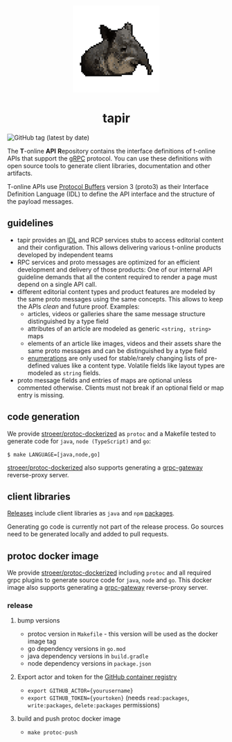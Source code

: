 <div align="center">
  <img src="docs/tapir.png" height="200" alt="tapir"/>
   <h1>tapir</h1>
</div>

![GitHub tag (latest by date)](https://img.shields.io/github/v/tag/stroeer/tapir?color=%23f653a6&label=Release&style=flat-square)

The **T**-online **API** **R**epository contains the interface definitions of t-online APIs that support the [gRPC](https://grpc.io/) protocol. You can use these definitions with open source tools to generate client libraries, documentation and other artifacts.

T-online APIs use [Protocol Buffers](https://github.com/google/protobuf) version 3 (proto3) as their Interface Definition Language (IDL) to define the API interface and the structure of the payload messages.

## guidelines

* tapir provides an [IDL](https://en.wikipedia.org/wiki/Interface_description_language) and RCP services stubs to access editorial content and their configuration. This allows delivering various t-online products developed by independent teams
* RPC services and proto messages are optimized for an efficient development and delivery of those products: One of our internal API guideline demands that all the content required to render a page must depend on a single API call.
* different editorial content types and product features are modeled by the same proto messages using the same concepts. This allows to keep the APIs _clean_ and future proof. Examples:
    * articles, videos or galleries share the same message structure distinguished by a type field
    * attributes of an article are modeled as generic `<string, string>` maps
    * elements of an article like images, videos and their assets share the same proto messages and can be distinguished by a type field
    * [enumerations](https://developers.google.com/protocol-buffers/docs/proto3#enum) are only used for stable/rarely changing lists of pre-defined values like a content type.
    Volatile fields like layout types are modeled as `string` fields.   
* proto message fields and entries of maps are optional unless commented otherwise. Clients must not break if an optional field or map entry is missing.
 

## code generation

We provide [stroeer/protoc-dockerized](https://github.com/orgs/stroeer/packages/container/package/protoc-dockerized) as `protoc` 
and a Makefile tested to generate code for `java`, `node (TypeScript)` and `go`:

```shell script
$ make LANGUAGE=[java,node,go]
``` 

[stroeer/protoc-dockerized](https://github.com/orgs/stroeer/packages/container/package/protoc-dockerized) also supports generating
a [grpc-gateway](https://github.com/grpc-ecosystem/grpc-gateway) reverse-proxy server.

## client libraries

[Releases](https://github.com/stroeer/tapir/releases) include client libraries as `java` and `npm` [packages](https://github.com/orgs/stroeer/packages?repo_name=tapir). 

Generating go code is currently not part of the release process. Go sources need to be generated locally and added to pull requests.

## protoc docker image

We provide [stroeer/protoc-dockerized](https://github.com/orgs/stroeer/packages/container/package/protoc-dockerized) including `protoc` and all required
grpc plugins to generate source code for `java`, `node` and `go`. This docker image also supports generating a [grpc-gateway](https://github.com/grpc-ecosystem/grpc-gateway) 
reverse-proxy server.

### release

1. bump versions
   
    - protoc version in `Makefile` - this version will be used as the docker image tag
    - go dependency versions in `go.mod`
    - java dependency versions in `build.gradle`
    - node dependency versions in `package.json`


2. Export actor and token for the [GitHub container registry](https://docs.github.com/en/packages/guides/about-github-container-registry)
   
   - `export GITHUB_ACTOR={yourusername}`
   - `export GITHUB_TOKEN={yourtoken}` (needs `read:packages`, `write:packages`, `delete:packages` permissions)


3. build and push protoc docker image
    - `make protoc-push`
